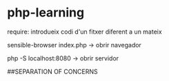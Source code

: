 # php-learning

require: introdueix codi d'un fitxer diferent a un mateix

sensible-browser index.php -> obrir navegador


php -S localhost:8080 -> obrir servidor

##SEPARATION OF CONCERNS
